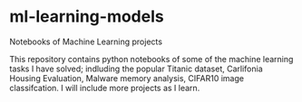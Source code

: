 # ml-learning-models
Notebooks of Machine Learning projects

This repository contains python notebooks of some of the machine learning tasks I have solved; indluding the popular Titanic dataset, Carlifonia Housing Evaluation, Malware memory analysis, CIFAR10 image classifcation.
I will include more projects as I learn.
